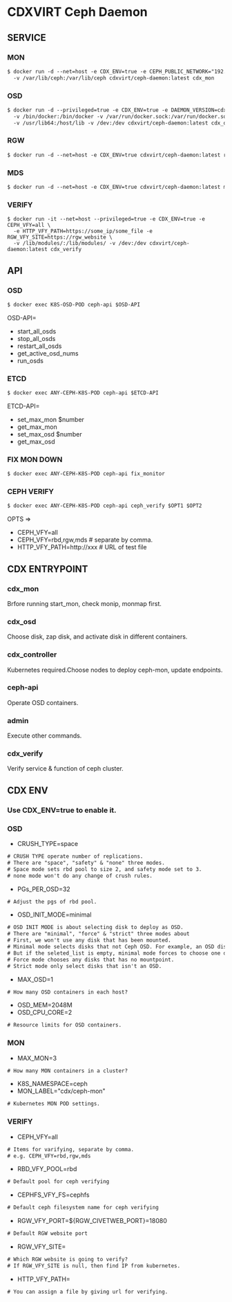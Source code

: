 # CDXVIRT Ceph Daemon

## SERVICE
### MON
```txt
$ docker run -d --net=host -e CDX_ENV=true -e CEPH_PUBLIC_NETWORK="192.168.0.0/24" \
  -v /var/lib/ceph:/var/lib/ceph cdxvirt/ceph-daemon:latest cdx_mon
```
### OSD
```txt
$ docker run -d --privileged=true -e CDX_ENV=true -e DAEMON_VERSION=cdxvirt/ceph-daemon:latest \
  -v /bin/docker:/bin/docker -v /var/run/docker.sock:/var/run/docker.sock \
  -v /usr/lib64:/host/lib -v /dev:/dev cdxvirt/ceph-daemon:latest cdx_osd
```

### RGW
```txt
$ docker run -d --net=host -e CDX_ENV=true cdxvirt/ceph-daemon:latest rgw
```

### MDS
```txt
$ docker run -d --net=host -e CDX_ENV=true cdxvirt/ceph-daemon:latest mds
```

### VERIFY
```
$ docker run -it --net=host --privileged=true -e CDX_ENV=true -e CEPH_VFY=all \
  -e HTTP_VFY_PATH=https://some_ip/some_file -e RGW_VFY_SITE=https://rgw_website \
  -v /lib/modules/:/lib/modules/ -v /dev:/dev cdxvirt/ceph-daemon:latest cdx_verify
```

## API
### OSD
```txt
$ docker exec K8S-OSD-POD ceph-api $OSD-API
```
OSD-API=
- start_all_osds
- stop_all_osds
- restart_all_osds
- get_active_osd_nums
- run_osds

### ETCD
```txt
$ docker exec ANY-CEPH-K8S-POD ceph-api $ETCD-API
```
ETCD-API=
- set_max_mon $number
- get_max_mon
- set_max_osd $number
- get_max_osd

### FIX MON DOWN
```txt
$ docker exec ANY-CEPH-K8S-POD ceph-api fix_monitor
```

### CEPH VERIFY
```txt
$ docker exec ANY-CEPH-K8S-POD ceph-api ceph_verify $OPT1 $OPT2
```
OPTS =>
- CEPH_VFY=all
- CEPH_VFY=rbd,rgw,mds # separate by comma.
- HTTP_VFY_PATH=http://xxx # URL of test file

## CDX ENTRYPOINT
### cdx_mon
Brfore running start_mon, check monip, monmap first.
### cdx_osd
Choose disk, zap disk, and activate disk in different containers.
### cdx_controller
Kubernetes required.Choose nodes to deploy ceph-mon, update endpoints.
### ceph-api
Operate OSD containers.
### admin
Execute other commands.
### cdx_verify
Verify service & function of ceph cluster.

## CDX ENV
### Use CDX_ENV=true to enable it.
### OSD
- CRUSH_TYPE=space
```txt
# CRUSH TYPE operate number of replications.
# There are "space", "safety" & "none" three modes.
# Space mode sets rbd pool to size 2, and safety mode set to 3.
# none mode won't do any change of crush rules.
```
- PGs_PER_OSD=32
```txt
# Adjust the pgs of rbd pool.
```
- OSD_INIT_MODE=minimal
```txt
# OSD INIT MODE is about selecting disk to deploy as OSD.
# There are "minimal", "force" & "strict" three modes about
# First, we won't use any disk that has been mounted.
# Minimal mode selects disks that not Ceph OSD. For example, an OSD disk from other won't be select.
# But if the seleted_list is empty, minimal mode forces to choose one disk.
# Force mode chooses any disks that has no mountpoint.
# Strict mode only select disks that isn't an OSD.
```
- MAX_OSD=1
```txt
# How many OSD containers in each host?
```
- OSD_MEM=2048M
- OSD_CPU_CORE=2
```txt
# Resource limits for OSD containers.
```
### MON
- MAX_MON=3
```txt
# How many MON containers in a cluster?
```
- K8S_NAMESPACE=ceph
- MON_LABEL="cdx/ceph-mon"
```txt
# Kubernetes MON POD settings.
```
### VERIFY
- CEPH_VFY=all
```txt
# Items for varifying, separate by comma.
# e.g. CEPH_VFY=rbd,rgw,mds
```
- RBD_VFY_POOL=rbd
```txt
# Default pool for ceph verifying
```
- CEPHFS_VFY_FS=cephfs
```txt
# Default ceph filesystem name for ceph verifying
```
- RGW_VFY_PORT=${RGW_CIVETWEB_PORT}=18080
```txt
# Default RGW website port
```
- RGW_VFY_SITE=
```txt
# Which RGW website is going to verify?
# If RGW_VFY_SITE is null, then find IP from kubernetes.
```
- HTTP_VFY_PATH=
```txt
# You can assign a file by giving url for verifying.
```
